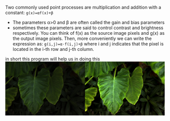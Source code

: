 Two commonly used point processes are multiplication and addition with a constant:
`g(x)=αf(x)+β`
- The parameters α>0 and β are often called the gain and bias parameters
- sometimes these parameters are said to control contrast and brightness respectively.
You can think of f(x) as the source image pixels and g(x) as the output image pixels. Then, more conveniently we can write the expression as:
`g(i,j)=α⋅f(i,j)+β`
where i and j indicates that the pixel is located in the i-th row and j-th column.

in short this program will help us in doing this
![](linear_transform_correction.png)
